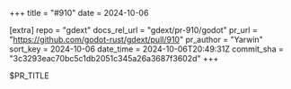 +++
title = "#910"
date = 2024-10-06

[extra]
repo = "gdext"
docs_rel_url = "gdext/pr-910/godot"
pr_url = "https://github.com/godot-rust/gdext/pull/910"
pr_author = "Yarwin"
sort_key = 2024-10-06
date_time = 2024-10-06T20:49:31Z
commit_sha = "3c3293eac70bc5c1db2051c345a26a3687f3602d"
+++

$PR_TITLE
